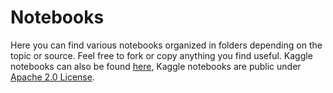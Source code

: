 # Notebooks

Here you can find various notebooks organized in folders depending on the topic or source. Feel free to fork or copy anything you find useful. Kaggle notebooks can also be found [here](https://www.kaggle.com/aramos/code), Kaggle notebooks are public under [Apache 2.0 License](https://www.apache.org/licenses/LICENSE-2.0).
